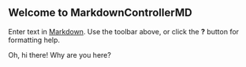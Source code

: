 ## Welcome to MarkdownControllerMD

Enter text in [Markdown](http://daringfireball.net/projects/markdown/). Use the toolbar above, or click the **?** button for formatting help.

Oh, hi there! Why are you here?
